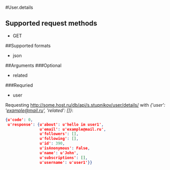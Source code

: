 #User.details

## Supported request methods 
* GET

##Supported formats
* json

##Arguments
###Optional
* related

###Requried
* user

Requesting http://some.host.ru/db/api/s.stupnikov/user/details/ with _{'user': 'example@mail.ru', 'related': []}_:
```json
{u'code': 0,
 u'response': {u'about': u'hello im user1',
               u'email': u'example@mail.ru',
               u'followers': [],
               u'following': [],
               u'id': 390,
               u'isAnonymous': False,
               u'name': u'John',
               u'subscriptions': [],
               u'username': u'user1'}}
```
